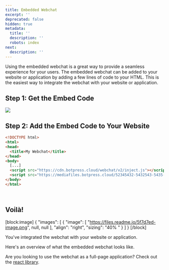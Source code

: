```yaml
---
title: Embedded Webchat
excerpt: ''
deprecated: false
hidden: true
metadata:
  title: ''
  description: ''
  robots: index
next:
  description: ''
---
```

Using the embedded webchat is a great way to provide a seamless experience for your users. The embedded webchat can be added to your website or application by adding a few lines of code to your HTML. This is the easiest way to integrate the webchat with your website or application.

## Step 1: Get the Embed Code

![](https://files.readme.io/a0f0782-image.png)

## Step 2: Add the Embed Code to Your Website

```html {8-9}
<!DOCTYPE html>
<html>
<head>
  <title>My Webchat</title>
</head>
<body>
  [...]
  <script src="https://cdn.botpress.cloud/webchat/v2/inject.js"></script>
  <script src="https://mediafiles.botpress.cloud/52345432-5432543-5435-435545434/webchat/v2/config.js"></script>
</body>
</html>
```

<br />

## Voilà!

[block:image]
{
  "images": [
    {
      "image": [
        "https://files.readme.io/5f7d7ed-image.png",
        null,
        null
      ],
      "align": "right",
      "sizing": "40% "
    }
  ]
}
[/block]


You've integrated the webchat with your website or application.

Here's an overview of what the embedded webchat looks like.

Are you looking to use the webchat as a full-page application? Check out the [react library](react).
